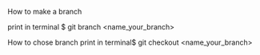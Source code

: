 How to make a branch

print in terminal
$ git branch <name_your_branch>

How to chose branch
print in terminal$ git checkout <name_your_branch>


